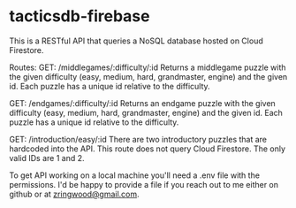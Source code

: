# tacticsdb-firebase
This is a RESTful API that queries a NoSQL database hosted on Cloud Firestore. 

Routes:
GET: /middlegames/:difficulty/:id
   Returns a middlegame puzzle with the given difficulty (easy, medium, hard, grandmaster, engine) and the given id. Each puzzle has a unique id relative to the difficulty. 

GET: /endgames/:difficulty/:id 
   Returns an endgame puzzle with the given difficulty (easy, medium, hard, grandmaster, engine) and the given id. Each puzzle has a unique id relative to the difficulty. 

GET: /introduction/easy/:id 
   There are two introductory puzzles that are hardcoded into the API. This route does not query Cloud Firestore. The only valid IDs are 1 and 2. 

To get API working on a local machine you'll need a .env file with the permissions. I'd be happy to provide a file if you reach out to me either on github or at zringwood@gmail.com. 
